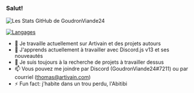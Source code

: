### Salut!

![Les Stats GitHub de GoudronViande24](https://github-readme-stats.vercel.app/api?username=GoudronViande24&theme=dark&custom_title=Stats&show_icons=true)

[![Langages](https://github-readme-stats.vercel.app/api/top-langs/?username=GoudronViande24&theme=dark&custom_title=Langages&show_icons=true)](https://github.com/anuraghazra/github-readme-stats)

- 🔭 Je travaille actuellement sur Artivain et des projets autours
- 🌱 J'apprends actuellement à travailler avec Discord.js v13 et ses nouveautés
- 👯 Je suis toujours à la recherche de projets à travailler dessus
- 📫 Vous pouvez me joindre par Discord (GoudronViande24#7211) ou par courriel (thomas@artivain.com)
- ⚡ Fun fact: j'habite dans un trou perdu, l'Abitibi
